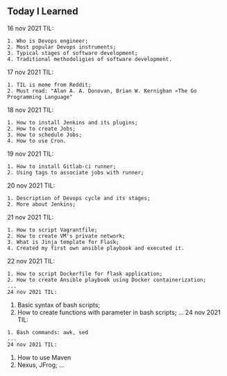 ##  Today I Learned

16 nov 2021 TIL:
```
1. Who is Devops engineer;
2. Most popular Devops instruments;
3. Typical stages of software development;
4. Traditional methodoligies of software development.

```
17 nov 2021 TIL:
```
1. TIL is meme from Reddit;
2. Must read: "Alan A. A. Donovan, Brian W. Kernighan «The Go Programming Language"

```
18 nov 2021 TIL:
```
1. How to install Jenkins and its plugins;
2. How to create Jobs;
3. How to schedule Jobs;
4. How to use Cron. 

```
19 nov 2021 TIL:
```
1. How to install Gitlab-ci runner;
2. Using tags to associate jobs with runner;
```

20 nov 2021 TIL:
```
1. Description of Devops cycle and its stages;
2. More about Jenkins;

```
21 nov 2021 TIL:
```
1. How to script Vagrantfile;
2. How to create VM's private network;
3. What is Jinja template for Flask;
4. Created my first own ansible playbook and executed it. 

```
22 nov 2021 TIL:
```
1. How to script Dockerfile for flask application;
2. How to create Ansible playbook using Docker containerization;
...
24 nov 2021 TIL:
```
1. Basic syntax of bash scripts;
2. How to create functions with parameter in bash scripts;
...
24 nov 2021 TIL:
```
1. Bash commands: awk, sed
...
24 nov 2021 TIL:
```
1. How to use Maven
2. Nexus, JFrog;
...